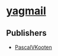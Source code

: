 # [yagmail](https://pypi.org/project/yagmail)



## Publishers
- [PascalVKooten](https://pypi.org/user/PascalVKooten)

